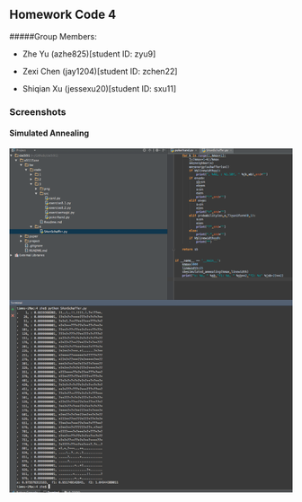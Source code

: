 ## Homework Code 4
#####Group Members:

- Zhe Yu (azhe825)[student ID: zyu9]

- Zexi Chen (jay1204)[student ID: zchen22]

- Shiqian Xu (jessexu20)[student ID: sxu11]
### Screenshots

#### Simulated Annealing
![Simulated Annealing](simulatedannealing.png)

